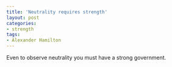 ```yaml
---
title: 'Neutrality requires strength'
layout: post
categories:
- strength
tags:
- Alexander Hamilton
---
```


Even to observe neutrality you must have a strong government.